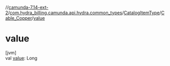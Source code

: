 //[camunda-7.14-ext-2](../../../../index.md)/[com.hydra_billing.camunda.api.hydra.common_types](../../index.md)/[CatalogItemType](../index.md)/[Cable_Copper](index.md)/[value](value.md)

# value

[jvm]\
val [value](value.md): Long

